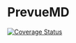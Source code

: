 # PrevueMD

[![Coverage Status](https://coveralls.io/repos/github/wazeerc/PrevueMD/badge.svg?branch=main)](https://coveralls.io/github/wazeerc/PrevueMD?branch=main)
